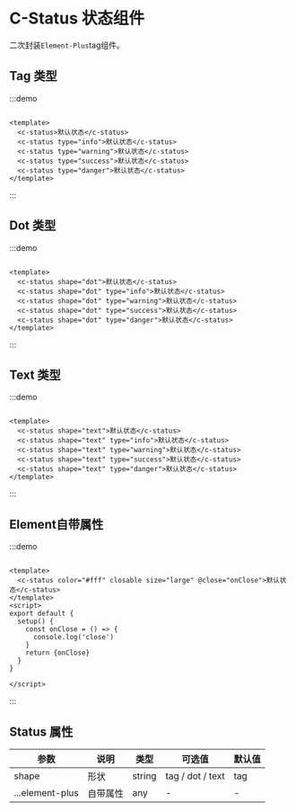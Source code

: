 # C-Status 状态组件

二次封装`Element-Plus`tag组件。

## Tag 类型

:::demo

```vue

<template>
  <c-status>默认状态</c-status>
  <c-status type="info">默认状态</c-status>
  <c-status type="warning">默认状态</c-status>
  <c-status type="success">默认状态</c-status>
  <c-status type="danger">默认状态</c-status>
</template>
```

:::

## Dot 类型

:::demo

```vue

<template>
  <c-status shape="dot">默认状态</c-status>
  <c-status shape="dot" type="info">默认状态</c-status>
  <c-status shape="dot" type="warning">默认状态</c-status>
  <c-status shape="dot" type="success">默认状态</c-status>
  <c-status shape="dot" type="danger">默认状态</c-status>
</template>
```

:::

## Text 类型

:::demo

```vue

<template>
  <c-status shape="text">默认状态</c-status>
  <c-status shape="text" type="info">默认状态</c-status>
  <c-status shape="text" type="warning">默认状态</c-status>
  <c-status shape="text" type="success">默认状态</c-status>
  <c-status shape="text" type="danger">默认状态</c-status>
</template>
```

:::

## Element自带属性

:::demo

```vue

<template>
  <c-status color="#fff" closable size="large" @close="onClose">默认状态</c-status>
</template>
<script>
export default {
  setup() {
    const onClose = () => {
      console.log('close')
    }
    return {onClose}
  }
}

</script>
```

:::

## Status 属性

| 参数      | 说明 | 类型    | 可选值                                             | 默认值  |
|---------|--| ------- | -------------------------------------------------- | ------- |
| shape   | 形状 | string  | tag / dot / text                            | tag |
|  ...element-plus   | 自带属性 | any  | - | - |

